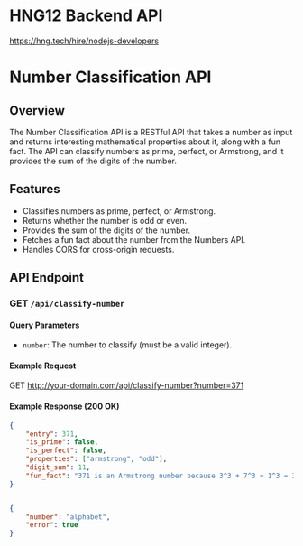 # HNG12 Backend API

https://hng.tech/hire/nodejs-developers 

# Number Classification API

## Overview

The Number Classification API is a RESTful API that takes a number as input and returns interesting mathematical properties about it, along with a fun fact. The API can classify numbers as prime, perfect, or Armstrong, and it provides the sum of the digits of the number.

## Features

- Classifies numbers as prime, perfect, or Armstrong.
- Returns whether the number is odd or even.
- Provides the sum of the digits of the number.
- Fetches a fun fact about the number from the Numbers API.
- Handles CORS for cross-origin requests.

## API Endpoint

### GET `/api/classify-number`

#### Query Parameters

- `number`: The number to classify (must be a valid integer).

#### Example Request
GET http://your-domain.com/api/classify-number?number=371


#### Example Response (200 OK)

```json
{
    "entry": 371,
    "is_prime": false,
    "is_perfect": false,
    "properties": ["armstrong", "odd"],
    "digit_sum": 11,
    "fun_fact": "371 is an Armstrong number because 3^3 + 7^3 + 1^3 = 371"
}


{
    "number": "alphabet",
    "error": true
}
